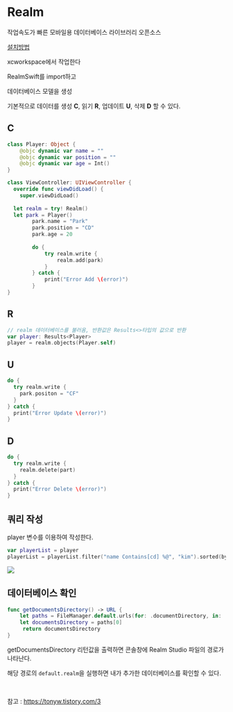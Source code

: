 # Realm

작업속도가 빠른 모바일용 데이터베이스 라이브러리 오픈소스



[설치방법](https://github.com/NORIKIM/Swift-TIL/blob/master/iOS/Cocoapods.md)



xcworkspace에서 작업한다

RealmSwift를 import하고

데이터베이스 모델을 생성

기본적으로 데이터를 생성 **C**, 읽기 **R**, 업데이트 **U**, 삭제 **D** 할 수 있다.



## C

```swift
class Player: Object {
    @objc dynamic var name = ""
    @objc dynamic var position = ""
    @objc dynamic var age = Int()
}

class ViewController: UIViewController {
  override func viewDidLoad() {
    super.viewDidLoad()
        
  let realm = try! Realm()
  let park = Player()
        park.name = "Park"
        park.position = "CD"
        park.age = 20
        
        do {
            try realm.write {
                realm.add(park)
            }
        } catch {
            print("Error Add \(error)")
        }
}
```

## R

```swift
// realm 데이터베이스를 불러옴, 반환값은 Results<>타입의 값으로 반환
var player: Results<Player>
player = realm.objects(Player.self)
```

## U

```swift
do {
  try realm.write {
    park.positon = "CF"
  }
} catch {
  print("Error Update \(error)")
}
```

## D

```swift
do {
  try realm.write {
    realm.delete(part)
  }
} catch {
  print("Error Delete \(error)")
}
```

## 쿼리 작성

player 변수를 이용하여 작성한다.

```swift
var playerList = player
playerList = playerList.filter("name Contains[cd] %@", "kim").sorted(byKeyPath: "name", ascending: true)
```

<img src="https://user-images.githubusercontent.com/31604976/76733920-194d9100-67a5-11ea-86a1-c5c50750caf6.jpeg">

<br>

## 데이터베이스 확인

```swift
func getDocumentsDirectory() -> URL {
    let paths = FileManager.default.urls(for: .documentDirectory, in: .userDomainMask)
    let documentsDirectory = paths[0]
     return documentsDirectory
}
```

getDocumentsDirectory 리턴값을 출력하면 콘솔창에 Realm Studio 파일의 경로가 나타난다.

해당 경로의 `default.realm`을 실행하면 내가 추가한 데이터베이스를 확인할 수 있다.

<br>

참고 : https://tonyw.tistory.com/3